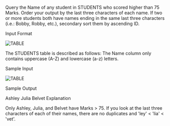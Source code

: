 Query the Name of any student in STUDENTS who scored higher than 75 Marks. Order your output by the last three characters of each name. If two or more students both have names ending in the same last three characters (i.e.: Bobby, Robby, etc.), secondary sort them by ascending ID.

Input Format

![TABLE](https://s3.amazonaws.com/hr-challenge-images/12896/1443815243-94b941f556-1.png)

The STUDENTS table is described as follows:  The Name column only contains uppercase (A-Z) and lowercase (a-z) letters.

Sample Input

![TABLE](https://s3.amazonaws.com/hr-challenge-images/12896/1443815209-cf4b260993-2.png)


Sample Output

Ashley
Julia
Belvet
Explanation

Only Ashley, Julia, and Belvet have Marks > 75. If you look at the last three characters of each of their names, there are no duplicates and 'ley' < 'lia' < 'vet'.


